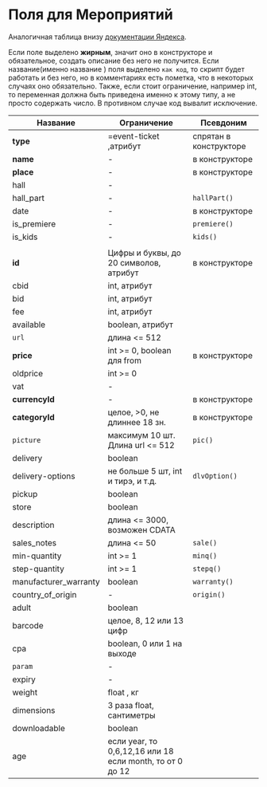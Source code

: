 Поля для Мероприятий
============

Аналогичная таблица внизу [документации Яндекса](https://yandex.ru/support/partnermarket/export/event-tickets.html).

Если поле выделено **жирным**, значит оно в конструкторе и обязательное, создать описание без него не получится. Если
название(именно название ) поля выделено `как код`, то скрипт будет работать и без него, но в комментариях есть пометка,
что в некоторых случаях оно обязательно. Также, если стоит ограничение, например int, то переменная должна быть
приведена именно к этому типу, а не просто содержать число. В противном случае код вывалит исключение.

 Название	 			          | 			Ограничение						                                          | Псевдоним	             
------------------------|---------------------------------------------------------------|------------------------
| **type**				           | 			=event-ticket ,атрибут			                                  | спрятан в конструкторе 
| **name**				           | 						-					                                                  | в конструкторе         
| **place**				          | 						-					                                                  | в конструкторе         
| hall					              | 						-					                                                  |
| hall_part				          | 						-					                                                  | `hallPart()`           
| date					              | 						-					                                                  | в конструкторе         
| is_premiere			         | 						-					                                                  | `premiere()`           
| is_kids				            | 						-					                                                  | `kids()`               
| 						                 | 											                                                   |
| **id** 				            | Цифры и буквы, до 20 символов, атрибут	                       | в конструкторе         
| cbid 					             | 			int, атрибут					                                          |
| bid 					              | 			int, атрибут					                                          |
| fee 					              | 			int, атрибут					                                          |
| available				          | 			boolean, атрибут				                                       |
| `url`					             | 				 длина <= 512				                                         |
| **price**				          | 	int >= 0, boolean для from 				                              | в конструкторе         
| oldprice 				          | 					int >= 0				                                             |
| vat 					              | 						-					                                                  |
| **currencyId**			      | 						-					                                                  | в конструкторе         
| **categoryId**			      | 		целое, >0, не длиннее 18 зн.		                              | в конструкторе         
| `picture`				          | 	максимум 10 шт. Длина url <= 512 		                          | `pic()`                
| delivery				           | 			boolean							                                             |
| delivery-options		     | не больше 5 шт, int и тирэ, и т.д.		                          | `dlvOption()`          
| pickup					            | 					boolean					                                             |
| store					             | 					boolean					                                             |
| description			         | 		длина <= 3000, возможен CDATA		                             |
| sales_notes			         | 				длина <= 50					                                          | `sale()`               
| min-quantity 			       | 					int >= 1				                                             | `minq()`               
| step-quantity			       | 					int >= 1				                                             | `stepq()`              
| manufacturer_warranty	 | 					boolean					                                             | `warranty()`           
| country_of_origin		    | 						-					                                                  | `origin()`             
| adult					             | 					boolean					                                             |
| barcode				            | 			целое, 8, 12 или 13 цифр		                                 |
| cpa					               | 			boolean, 0 или 1 на выходе		                               |
| `param`				            | 						-					                                                  |
| expiry					            | 						-					                                                  |
| weight					            | 					float , кг				                                           |
| dimensions				         | 		3 раза float, сантиметры			                                 |
| downloadable			        | 					boolean					                                             |
| age					               | если year, то 0,6,12,16 или 18 <br> если month, то от 0 до 12 | 
